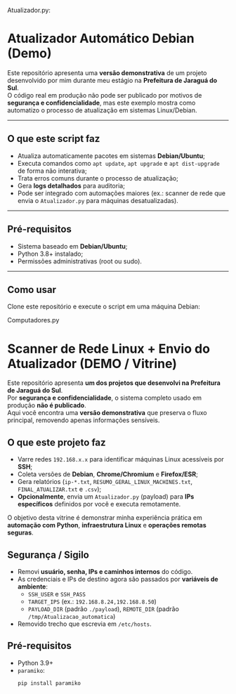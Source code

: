 Atualizador.py:
#  Atualizador Automático Debian (Demo)

Este repositório apresenta uma **versão demonstrativa** de um projeto desenvolvido por mim durante meu estágio na **Prefeitura de Jaraguá do Sul**.  
O código real em produção não pode ser publicado por motivos de **segurança e confidencialidade**, mas este exemplo mostra como automatizo o processo de atualização em sistemas Linux/Debian.

---

##  O que este script faz
- Atualiza automaticamente pacotes em sistemas **Debian/Ubuntu**;
- Executa comandos como `apt update`, `apt upgrade` e `apt dist-upgrade` de forma não interativa;
- Trata erros comuns durante o processo de atualização;
- Gera **logs detalhados** para auditoria;
- Pode ser integrado com automações maiores (ex.: scanner de rede que envia o `Atualizador.py` para máquinas desatualizadas).

---

##  Pré-requisitos
- Sistema baseado em **Debian/Ubuntu**;
- Python 3.8+ instalado;
- Permissões administrativas (root ou sudo).

---

##  Como usar
Clone este repositório e execute o script em uma máquina Debian:




Computadores.py

#  Scanner de Rede Linux + Envio do Atualizador (DEMO / Vitrine)

Este repositório apresenta **um dos projetos que desenvolvi na Prefeitura de Jaraguá do Sul**.  
Por **segurança e confidencialidade**, o sistema completo usado em produção **não é publicado**.  
Aqui você encontra uma **versão demonstrativa** que preserva o fluxo principal, removendo apenas informações sensíveis.

## O que este projeto faz
- Varre redes `192.168.x.x` para identificar máquinas Linux acessíveis por **SSH**;
- Coleta versões de **Debian**, **Chrome/Chromium** e **Firefox/ESR**;
- Gera relatórios (`ip-*.txt`, `RESUMO_GERAL_LINUX_MACHINES.txt`, `FINAL_ATUALIZAR.txt` e `.csv`);
- **Opcionalmente**, envia um `Atualizador.py` (payload) para **IPs específicos** definidos por você e executa remotamente.

 O objetivo desta vitrine é demonstrar minha experiência prática em **automação com Python**, **infraestrutura Linux** e **operações remotas seguras**.

## Segurança / Sigilo
- Removi **usuário, senha, IPs e caminhos internos** do código.  
- As credenciais e IPs de destino agora são passados por **variáveis de ambiente**:
  - `SSH_USER` e `SSH_PASS`  
  - `TARGET_IPS` (ex.: `192.168.8.24,192.168.8.50`)  
  - `PAYLOAD_DIR` (padrão `./payload`), `REMOTE_DIR` (padrão `/tmp/Atualizacao_automatica`)
- Removido trecho que escrevia em `/etc/hosts`.

## Pré-requisitos
- Python 3.9+
- `paramiko`:
  ```bash
  pip install paramiko
